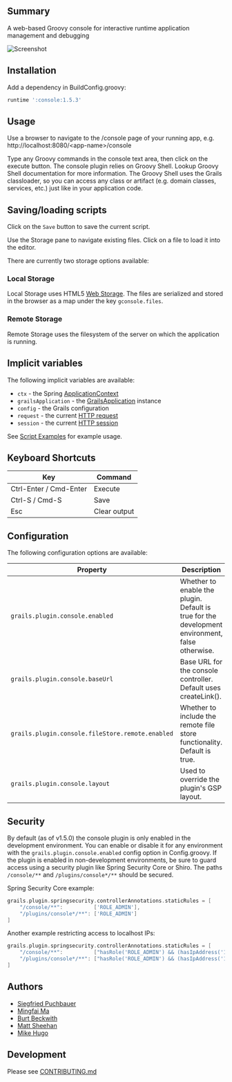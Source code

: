 ## Summary
A web-based Groovy console for interactive runtime application management and debugging

![Screenshot](https://raw.github.com/sheehan/grails-console/images/screenshot.png)

## Installation
Add a dependency in BuildConfig.groovy:

```groovy
runtime ':console:1.5.3'
```

## Usage

Use a browser to navigate to the /console page of your running app, e.g. http://localhost:8080/\<app-name>/console

Type any Groovy commands in the console text area, then click on the execute button. The console plugin relies on Groovy Shell. Lookup Groovy Shell documentation for more information.
The Groovy Shell uses the Grails classloader, so you can access any class or artifact (e.g. domain classes, services, etc.) just like in your application code.

## Saving/loading scripts

Click on the `Save` button to save the current script.

Use the Storage pane to navigate existing files. Click on a file to load it into the editor.

There are currently two storage options available:

### Local Storage

Local Storage uses HTML5 [Web Storage](http://dev.w3.org/html5/webstorage/). The files are serialized and stored in the browser as a map under the key `gconsole.files`.

### Remote Storage

Remote Storage uses the filesystem of the server on which the application is running.

## Implicit variables

The following implicit variables are available:

* `ctx` - the Spring [ApplicationContext](http://static.springsource.org/spring/docs/3.0.x/javadoc-api/org/springframework/context/ApplicationContext.html)
* `grailsApplication` - the [GrailsApplication](http://grails.org/doc/latest/api/org/codehaus/groovy/grails/commons/GrailsApplication.html) instance
* `config` - the Grails configuration
* `request` - the current [HTTP request](http://java.sun.com/products/servlet/2.3/javadoc/javax/servlet/http/HttpServletRequest.html)
* `session` - the current [HTTP session](http://java.sun.com/products/servlet/2.3/javadoc/javax/servlet/http/HttpSession.html)

See [Script Examples](https://github.com/sheehan/grails-console/wiki/Script-Examples) for example usage.

## Keyboard Shortcuts

| Key | Command |
|---|---|
| Ctrl-Enter / Cmd-Enter | Execute |
| Ctrl-S / Cmd-S         | Save |
| Esc                    | Clear output |

## Configuration

The following configuration options are available:

| Property | Description |
|---|---|
| `grails.plugin.console.enabled`                  | Whether to enable the plugin. Default is true for the development environment, false otherwise. |
| `grails.plugin.console.baseUrl`                  | Base URL for the console controller. Default uses createLink(). |
| `grails.plugin.console.fileStore.remote.enabled` | Whether to include the remote file store functionality. Default is true. |
| `grails.plugin.console.layout`                   | Used to override the plugin's GSP layout. |

## Security

By default (as of v1.5.0) the console plugin is only enabled in the development environment. You can enable or disable it for any environment with 
the `grails.plugin.console.enabled` config option in Config.groovy. If the plugin is enabled in non-development environments, be sure to guard 
access using a security plugin like Spring Security Core or Shiro. The paths `/console/**` and `/plugins/console*/**` should be secured.

Spring Security Core example:

```groovy
grails.plugin.springsecurity.controllerAnnotations.staticRules = [
    "/console/**":          ['ROLE_ADMIN'],
    "/plugins/console*/**": ['ROLE_ADMIN']
]
```

Another example restricting access to localhost IPs:

```groovy
grails.plugin.springsecurity.controllerAnnotations.staticRules = [
    "/console/**":          ["hasRole('ROLE_ADMIN') && (hasIpAddress('127.0.0.1') || hasIpAddress('::1'))"],
    "/plugins/console*/**": ["hasRole('ROLE_ADMIN') && (hasIpAddress('127.0.0.1') || hasIpAddress('::1'))"]
]
```

## Authors
* [Siegfried Puchbauer](https://github.com/ziegfried)
* [Mingfai Ma](https://github.com/mingfai)
* [Burt Beckwith](https://github.com/burtbeckwith)
* [Matt Sheehan](https://github.com/sheehan)
* [Mike Hugo](https://github.com/mjhugo)

## Development

Please see [CONTRIBUTING.md](CONTRIBUTING.md)
